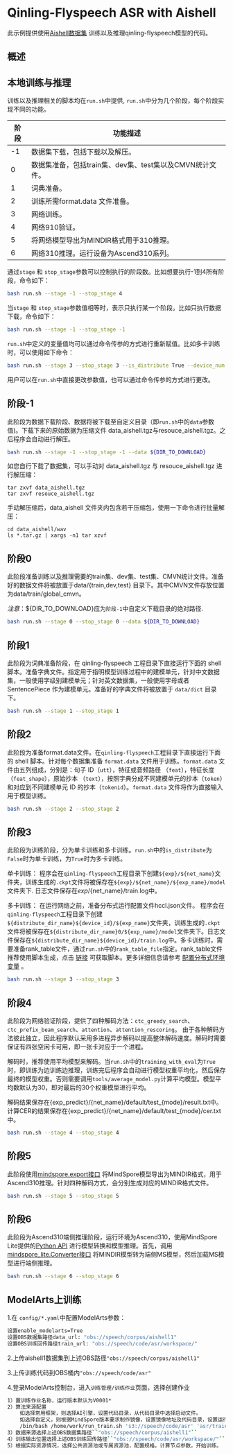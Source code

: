 # Qinling-Flyspeech ASR with Aishell

此示例提供使用[Aishell数据集](http://www.openslr.org/resources/33) 训练以及推理qinling-flyspeech模型的代码。

## 概述

## 本地训练与推理

训练以及推理相关的脚本均在`run.sh`中提供, `run.sh`中分为几个阶段，每个阶段实现不同的功能。

| 阶段        | 功能描述 |
| ------     | ----------------|
|-1| 数据集下载，包括下载以及解压。|
|0 | 数据集准备，包括train集、dev集、test集以及CMVN统计文件。|
|1 | 词典准备。|
|2 | 训练所需format.data 文件准备。|
|3 | 网络训练。|
|4 | 网络910验证。|
|5 | 将网络模型导出为MINDIR格式用于310推理。|
|6 | 网络310推理。运行设备为Ascend310系列。|

通过`stage` 和 `stop_stage`参数可以控制执行的阶段数。比如想要执行-1到4所有阶段，命令如下：

```bash
bash run.sh --stage -1 --stop_stage 4
```

当`stage` 和 `stop_stage`参数值相等时，表示只执行某一个阶段。比如只执行数据下载，命令如下：

```bash
bash run.sh --stage -1 --stop_stage -1
```

`run.sh`中定义的变量值均可以通过命令传参的方式进行重新赋值。比如多卡训练时，可以使用如下命令：

```bash
bash run.sh --stage 3 --stop_stage 3 --is_distribute True --device_num 8 --rank_table_file hccl_8p.json
```

用户可以在`run.sh`中直接更改参数值，也可以通过命令传参的方式进行更改。

## 阶段-1

此阶段为数据下载阶段、数据将被下载至自定义目录（即`run.sh`中的`data`参数值)。下载下来的原始数据为压缩文件
data_aishell.tgz与resouce_aishell.tgz。之后程序会自动进行解压。

```bash
bash run.sh --stage -1 --stop_stage -1 --data ${DIR_TO_DOWNLOAD}
```

如您自行下载了数据集，可以手动对 data_aishell.tgz 与 resouce_aishell.tgz 进行解压缩：

```shell
tar zxvf data_aishell.tgz
tar zxvf resouce_aishell.tgz
```

手动解压缩后，data_aishell 文件夹内包含若干压缩包，使用一下命令进行批量解压：

```shell
cd data_aishell/wav
ls *.tar.gz | xargs -n1 tar xzvf
```

## 阶段0

此阶段准备训练以及推理需要的train集、dev集、test集、CMVN统计文件。准备好的数据文件将被放置于data/{train,dev,test}
目录下。其中CMVN文件存放位置为data/train/global_cmvn。

*注意*：${DIR_TO_DOWNLOAD}应为`阶段-1`中自定义下载目录的绝对路径.

```bash
bash run.sh --stage 0 --stop_stage 0 --data ${DIR_TO_DOWNLOAD}
```

## 阶段1

此阶段为词典准备阶段，在 qinling-flyspeech 工程目录下直接运行下面的 shell 脚本。准备字典文件。指定用于指明模型训练过程中的建模单元，针对中文数据集，一般使用字级别建模单元；针对英文数据集，一般使用字母或者 SentencePiece 作为建模单元。准备好的字典文件将被放置于 `data/dict` 目录下。

```bash
bash run.sh --stage 1 --stop_stage 1
```

## 阶段2

此阶段为准备format.data文件。在`qinling-flyspeech`工程目录下直接运行下面的 shell 脚本。针对每个数据集准备 `format.data` 文件用于训练。`format.data` 文件由五列组成，分别是：句子 ID（`utt`），特征或音频路径 （`feat`），特征长度 （`feat_shape`），原始抄本 （`text`），按照字典分成不同建模单元的抄本（`token`）和对应到不同建模单元 ID 的抄本（`tokenid`）。`format.data` 文件将作为直接输入用于模型训练。

```bash
bash run.sh --stage 2 --stop_stage 2
```

## 阶段3

此阶段为训练阶段，分为单卡训练和多卡训练。`run.sh`中的`is_distribute`为`False`时为单卡训练，为`True`时为多卡训练。

单卡训练：
程序会在`qinling-flyspeech`工程目录下创建`${exp}/${net_name}`文件夹，训练生成的`.ckpt`文件将被保存在`${exp}/${net_name}/${exp_name}/model`文件夹下. 日志文件保存在${exp}/${net_name}/train.log中。

多卡训练：
在运行网络之前，准备分布式运行配置文件hccl.json文件。
程序会在`qinling-flyspeech`工程目录下创建`${distribute_dir_name}${device_id}/${exp_name}`文件夹，训练生成的`.ckpt`文件将被保存在`${distribute_dir_name}0/${exp_name}/model`文件夹下。日志文件保存在`${distribute_dir_name}${device_id}/train.log`中。多卡训练时，需要准备rank_table文件，通过`run.sh`中的`rank_table_file`指定。rank_table文件推荐使用脚本生成，点击 [链接]( https://gitee.com/mindspore/models/tree/master/utils/hccl_tools ) 可获取脚本。更多详细信息请参考 [配置分布式环境变量](https://www.mindspore.cn/tutorials/experts/zh-CN/r1.8/parallel/train_ascend.html#%E9%85%8D%E7%BD%AE%E5%88%86%E5%B8%83%E5%BC%8F%E7%8E%AF%E5%A2%83%E5%8F%98%E9%87%8F) 。

```bash
bash run.sh --stage 3 --stop_stage 3
```

## 阶段4

此阶段为网络验证阶段，提供了四种解码方法：`ctc_greedy_search`、`ctc_prefix_beam_search`、`attention`、`attention_rescoring`。 由于各种解码方法彼此独立，因此程序默认采用多进程异步解码以提高整体解码速度。解码时需要保证有四张空闲卡可用，即一张卡对应于一个进程。

解码时，推荐使用平均模型来解码。当`run.sh`中的`training_with_eval`为`True`时，即训练为边训练边推理，训练完后程序会自动进行模型权重平均化，然后保存最终的模型权重。否则需要调用`tools/average_model.py`计算平均模型。模型平均数默认为30，即对最后的30个权重模型进行平均。

解码结果保存在{exp_predict}/{net_name}/default/test_{mode}/result.txt中。计算CER的结果保存在{exp_predict}/{net_name}/default/test_{mode}/cer.txt中。

```bash
bash run.sh --stage 4 --stop_stage 4
```

## 阶段5

此阶段使用[mindspore.export接口](https://www.mindspore.cn/docs/zh-CN/master/api_python/mindspore/mindspore.export.html?highlight=mindspore.export) 将MindSpore模型导出为MINDIR格式，用于Ascend310推理。针对四种解码方式，会分别生成对应的MINDIR格式文件。

```bash
bash run.sh --stage 5 --stop_stage 5
```

## 阶段6

此阶段为Ascend310端侧推理阶段，运行环境为Ascend310，使用MindSpore Lite提供的[Python API](https://mindspore.cn/lite/api/zh-CN/master/mindspore_lite.html) 进行模型转换和模型推理。首先，调用[mindspore_lite.Converter接口](https://www.mindspore.cn/lite/api/zh-CN/master/mindspore_lite/mindspore_lite.Converter.html#mindspore_lite.Converter) 将MINDIR模型转为端侧MS模型，然后加载MS模型进行端侧推理。

```bash
bash run.sh --stage 6 --stop_stage 6
```

## ModelArts上训练

1.在 ``config/*.yaml``中配置ModelArts参数：

```bash
设置enable_modelarts=True
设置OBS数据集路径data_url: "obs://speech/corpus/aishell1"
设置OBS训练回传路径train_url: "obs://speech/code/asr/workspace/"
```

2.上传aishell1数据集到上述OBS路径``"obs://speech/corpus/aishell1"``

3.上传训练代码到OBS桶内``"obs://speech/code/asr"``

4.登录ModelArts控制台，进入``训练管理/训练作业``页面，选择创建作业

```bash
1）置训练作业名称，运行版本默认为V0001*
2）算法来源配置
    如选择常用框架，则选择AI引擎，设置代码目录，从代码目录中选择启动文件。
    如选择自定义，则根据MindSpore版本要求制作镜像，设置镜像地址及代码目录，设置运行命令如下：
    /bin/bash /home/work/run_train.sh 's3://speech/code/asr' 'asr/train.py' '/tmp/log/train.log' --'data_url'='obs://speech/corpus/aishell1' --'train_url'='obs://speech/code/asr/workspace/'
3）数据来源选择上述OBS数据集路径``"obs://speech/corpus/aishell1"``
4）训练输出位置选择上述OBS训练回传路径``"obs://speech/code/asr/workspace/"``
5）根据实际资源情况，选择公共资源池或专属资源池，配置规格，计算节点参数，开始训练。
```
